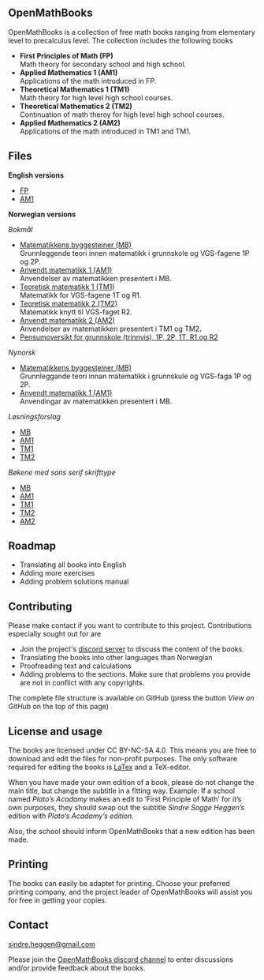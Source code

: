 ## OpenMathBooks

OpenMathBooks is a collection of free math books ranging from elementary level to precalculus level. The collection includes the following books
- **First Principles of Math (FP)** <br/>
  Math theory for secondary school and high school.
- **Applied Mathematics 1 (AM1)** <br/>
  Applications of the math introduced in FP.
- **Theoretical Mathematics 1 (TM1)** <br/>
  Math theory for high level high school courses.
- **Theoretical Mathematics 2 (TM2)** <br/>
  Continuation of math theroy for high level high school courses.
- **Applied Mathematics 2 (AM2)** <br/>
  Applications of the math introduced in TM1 and TM1.
  
## Files
**English versions**
- [FP](https://drive.google.com/file/d/1dYgNJhAPwST242vCtwdEP69xmgybLYXT/view?usp=share_link) <br/>
- [AM1](https://drive.google.com/file/d/1dV8mrGnO6-PzSN5KSyM9A6IYLkNCe8P_/view?usp=drive_link) <br/>

**Norwegian versions**

*Bokmål*
- [Matematikkens byggesteiner (MB)](https://drive.google.com/file/d/1WiS51PH0V7FKyO-XZSedae_IfhTOfCaH/view?usp=sharing)
  <br/> Grunnleggende teori innen matematikk i grunnskole og VGS-fagene 1P og 2P.
- [Anvendt matematikk 1 (AM1)](https://drive.google.com/file/d/1dwh-TgFX1BxHFfOOOk6WVjYAX56Q9LOZ/view?usp=sharing) 
  <br/>  Anvendelser av matematikken presentert i MB.
- [Teoretisk matematikk 1 (TM1)](https://drive.google.com/file/d/1JJQBkm5yuZ1IaA2lHR1_lQgkqQe6WUgP/view?usp=sharing)
  <br/> Matematikk for VGS-fagene 1T og R1.
- [Teoretisk matematikk 2 (TM2)](https://drive.google.com/file/d/1x3XitDqHoekOpJlexEd6hCjNZI9pcckH/view?usp=sharing) 
  <br/> Matematikk knytt til VGS-faget R2. 
- [Anvendt matematikk 2 (AM2)](https://drive.google.com/file/d/1AyJLyizhYbwCte_vJyA3pVZh8Ro-h3oF/view?usp=sharing)
  <br/> Anvendelser av matematikken presentert i TM1 og TM2. 
- [Pensumoversikt for grunnskole (trinnvis), 1P, 2P, 1T, R1 og R2](https://github.com/sindrsh/openmathbooks/blob/main/ekstra/pensum/pensum.pdf)

*Nynorsk*
- [Matematikkens byggesteiner (MB)](https://drive.google.com/file/d/1QXpqxShclXVOvckh64MM9WFJXAwobZJB/view?usp=share_link)
  <br/> Grunnleggande teori innan matematikk i grunnskule og VGS-faga 1P og 2P.
- [Anvendt matematikk 1 (AM1)](https://drive.google.com/file/d/1jUl0yqWr1MGCrKwwd-w6iSG6EkRdhYWb/view?usp=share_link) 
  <br/>  Anvendingar av matematikken presentert i MB.

*Løsningsforslag*
- [MB](https://drive.google.com/file/d/1qJJM4RgKIeLdEyHZvLRSqoIG-i8-S-5x/view?usp=sharing)
- [AM1](https://drive.google.com/file/d/1Jann9cIK6o1exTWx4lD2EUsujtWDgBi_/view?usp=sharing)
- [TM1](https://drive.google.com/file/d/1RmyiFVRzzM_rRid4VbQPET4m-KiFCe9G/view?usp=drive_link)
- [TM2](https://drive.google.com/file/d/1xC0KpkSck813rKZOcDTGTx5EX9Rz6wV-/view?usp=sharing)

*Bøkene med sans serif skrifttype*
- [MB](https://drive.google.com/file/d/1yDf3uzRn-ok3sDxltLclRkMHYiNqy5nu/view?usp=sharing)
- [AM1](https://drive.google.com/file/d/14OaLCc60b4Rm3TIxl-4foPsC78lnPncc/view?usp=sharing)
- [TM1](https://drive.google.com/file/d/1sZk2E8o9Gh0WP8sA7-g2iYKLKbqN2Uh0/view?usp=sharing)
- [TM2](https://drive.google.com/file/d/1cuv1Q0pcjaGOE3leghl_hQPV_gEKcU4A/view?usp=sharing)
- [AM2](https://drive.google.com/file/d/14OaLCc60b4Rm3TIxl-4foPsC78lnPncc/view?usp=sharing)






## Roadmap
- Translating all books into English
- Adding more exercises
- Adding problem solutions manual

## Contributing
Please make contact if you want to contribute to this project. Contributions especially sought out for are
- Join the project's [discord server](https://discord.gg/jz9mPjkCNb) to discuss the content of the books.
- Translating the books into other languages than Norwegian
- Proofreading text and calculations
- Adding problems to the sections. Make sure that problems you provide are not in conflict with any copyrights.

The complete file structure is available on GitHub (press the button _View on GitHub_ on the top of this page)

## License and usage
The books are licensed under CC BY-NC-SA 4.0. This means you are free to download and edit the files for non-profit purposes. The only software required for editing the books is [LaTex](https://www.latex-project.org/) and a TeX-editor.

When you have made your own edition of a book, please do not change the main title, but change the subtitle in a fitting way.
Example: If a school named _Plato’s Acadamy_ makes an edit to ‘First Principle of Math’ for it’s own purposes, they should swap out the subtitle _Sindre Sogge Heggen’s_ edition with _Plato’s Acadamy’s edition_. 

Also, the school should inform OpenMathBooks that a new edition has been made.

## Printing
The books can easily be adaptet for printing. Choose your preferred printing company, and the project leader of 
OpenMathBooks will assist you for free in getting your copies.

## Contact
sindre.heggen@gmail.com

Please join the [OpenMathBooks discord channel](https://discord.gg/jz9mPjkCNb) to enter discussions and/or provide feedback about the books.
